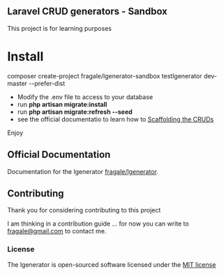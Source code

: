 ## Laravel CRUD generators - Sandbox

This project is for learning purposes


Install
=========

 composer create-project fragale/lgenerator-sandbox testlgenerator dev-master --prefer-dist



* Modify the .env file to access to your database
* run **php artisan migrate:install**
* run **php artisan migrate:refresh --seed**
* see the official documentatio to learn how to [Scaffolding the CRUDs ](https://github.com/fragale/lgeneratordoc/scaffolding.md)

Enjoy

## Official Documentation

Documentation for the lgenerator [fragale/lgenerator](https://github.com/fragale/lgenerator).

## Contributing

Thank you for considering contributing to this project 

I am thinking in a contribution guide ... for now you can write to fragale@gmail.com to contact me.


### License

The lgenerator is open-sourced software licensed under the [MIT license](http://opensource.org/licenses/MIT)
